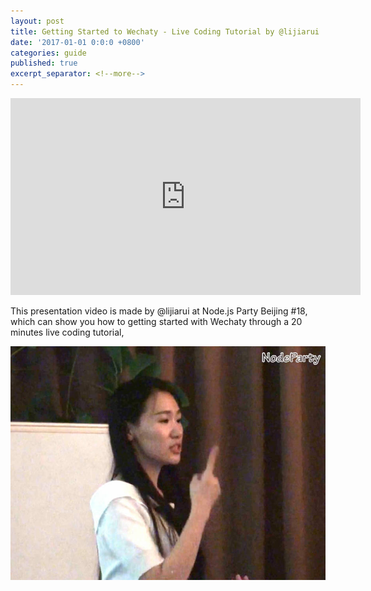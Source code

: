 ```yaml
---
layout: post
title: Getting Started to Wechaty - Live Coding Tutorial by @lijiarui
date: '2017-01-01 0:0:0 +0800'
categories: guide
published: true
excerpt_separator: <!--more-->
---
```


<iframe width="560" height="315" src="https://www.youtube.com/embed/pF3PT6Q686c" frameborder="0" allowfullscreen></iframe>

This presentation video is made by @lijiarui at Node.js Party Beijing #18, which can show you how to getting started with Wechaty through a 20 minutes live coding tutorial, 

<!--more-->

![Lijiarui Speech][ruirui-speech-nodejs-image]

[ruirui-speech-nodejs-image]: /download/2017/lijiarui-speech-nodejs.jpg
